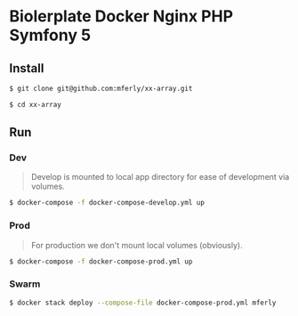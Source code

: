 # Biolerplate Docker Nginx PHP Symfony 5

## Install

```bash
$ git clone git@github.com:mferly/xx-array.git

$ cd xx-array
```

## Run

### Dev
> Develop is mounted to local app directory for ease of development via volumes.

```bash
$ docker-compose -f docker-compose-develop.yml up
```

### Prod
> For production we don't mount local volumes (obviously).

```bash
$ docker-compose -f docker-compose-prod.yml up
```

### Swarm
```bash
$ docker stack deploy --compose-file docker-compose-prod.yml mferly
```
